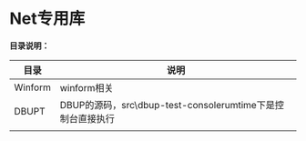 # Net专用库

**目录说明：**

| 目录    | 说明                                                       |
| ------- | ---------------------------------------------------------- |
| Winform | winform相关                                                |
| DBUPT   | DBUP的源码，src\dbup-test-consolerumtime下是控制台直接执行 |
|         |                                                            |

